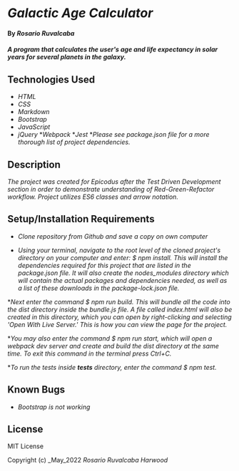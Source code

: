 # _Galactic Age Calculator_

#### By _**Rosario Ruvalcaba**_

#### _A program that calculates the user's age and life expectancy in solar years for several planets in the galaxy._

## Technologies Used

* _HTML_
* _CSS_
* _Markdown_
* _Bootstrap_
* _JavaScript_
* _jQuery_
*_Webpack_
*_Jest_
*_Please see package.json file for a more thorough list of project dependencies._
## Description

_The project was created for Epicodus after the Test Driven Development section in order to demonstrate understanding of Red-Green-Refactor workflow. Project utilizes ES6 classes and arrow notation._

## Setup/Installation Requirements

* _Clone repository from Github and save a copy on own computer_

* _Using your terminal, navigate to the root level of the cloned project's directory on your computer and enter: $ npm install. This will install the dependencies required for this project that are listed in the package.json file. It will also create the nodes_modules directory which will contain the actual packages and dependencies needed, as well as a list of these downloads in the package-lock.json file._

*_Next enter the command $ npm run build. This will bundle all the code into the dist directory inside the bundle.js file. A file called index.html will also be created in this directory, which you can open by right-clicking and selecting 'Open With Live Server.' This is how you can view the page for the project._

*_You may also enter the command $ npm run start, which will open a webpack dev server and create and build the dist directory at the same time. To exit this command in the terminal press Ctrl+C._

*_To run the tests inside __tests__ directory, enter the command $ npm test._


## Known Bugs

* _Bootstrap is not working_

## License

MIT License

Copyright (c) _May_2022 _Rosario Ruvalcaba Harwood_